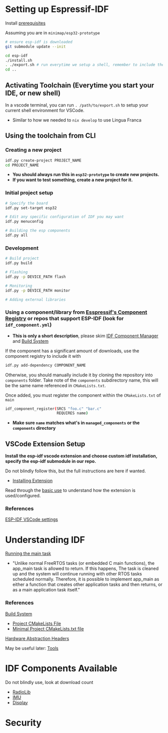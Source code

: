 # Setting up Espressif-IDF
Install [prerequisites](https://docs.espressif.com/projects/esp-idf/en/latest/esp32/get-started/linux-macos-setup.html#step-1-install-prerequisites)

Assuming you are in `minimap/esp32-prototype`
```bash
# ensure esp-idf is downloaded
git submodule update --init

cd esp-idf
./install.sh
. ./export.sh # run everytime we setup a shell, remember to include the absolute path to export.sh!!!
cd ..
```

## Activating Toolchain (Everytime you start your IDE, or new shell)
In a vscode terminal, you can run `. /path/to/export.sh` to setup your current shell environment for VSCode.
- Similar to how we needed to `nix develop` to use Lingua Franca

## Using the toolchain from CLI
### Creating a new project
```bash
idf.py create-project PROJECT_NAME
cd PROJECT_NAME
```
- **You should always run this in `esp32-prototype` to create new projects.**
- **If you want to test something, create a new project for it.**

### Initial project setup
```bash
# Specify the board
idf.py set-target esp32

# Edit any specific configuration of IDF you may want
idf.py menuconfig

# Building the esp components
idf.py all
```

### Development
```bash
# Build project
idf.py build

# Flashing
idf.py -p DEVICE_PATH flash

# Monitoring
idf.py -p DEVICE_PATH monitor

# Adding external libraries
```

### Using a component/library from [Esspressif's Component Registry](https://components.espressif.com/) or repos that support ESP-IDF (look for `idf_component.yml`)
- **This is only a short description**, please skim [IDF Component Manager](https://docs.espressif.com/projects/esp-idf/en/stable/esp32/api-guides/tools/idf-component-manager.html#idf-component-manager) and [Build System](https://docs.espressif.com/projects/esp-idf/en/latest/esp32/api-guides/build-system.html) 

If the component has a significant amount of downloads, use the component registry to include it with
```bash
idf.py add-dependency COMPONENT_NAME
```
Otherwise, you should manually include it by cloning the repository into `components` folder. Take note of the `components` subdirectory name, this will be the same name referenced in `CMakeLists.txt`.

Once added, you must register the component within the `CMakeLists.txt` of `main`

```bash
idf_component_register(SRCS "foo.c" "bar.c"
                       REQUIRES name)
```
- **Make sure `name` matches what's in `managed_components` or the `components` directory**

## VSCode Extension Setup
**Install the esp-idf vscode extension and choose custom idf installation, specify the esp-idf submodule in our repo.**

Do not blindly follow this, but the full instructions are here if wanted.
- [Installing Extension](https://github.com/espressif/vscode-esp-idf-extension/blob/master/docs/tutorial/install.md)

Read through the [basic use](https://github.com/espressif/vscode-esp-idf-extension/blob/master/docs/tutorial/basic_use.md) to understand how the extension is used/configured.

### References
[ESP-IDF VSCode settings](https://github.com/espressif/vscode-esp-idf-extension/blob/master/docs/SETTINGS.md)

# Understanding IDF
[Running the main task](https://docs.espressif.com/projects/esp-idf/en/latest/esp32/api-guides/startup.html#running-the-main-task)
- "Unlike normal FreeRTOS tasks (or embedded C main functions), the app_main task is allowed to return. If this happens, The task is cleaned up and the system will continue running with other RTOS tasks scheduled normally. Therefore, it is possible to implement app_main as either a function that creates other application tasks and then returns, or as a main application task itself."

### References
[Build System](https://docs.espressif.com/projects/esp-idf/en/latest/esp32/api-guides/build-system.html)
- [Project CMakeLists File](https://docs.espressif.com/projects/esp-idf/en/latest/esp32/api-guides/build-system.html#example-project)
- [Minimal Project CMakeLists.txt file](https://docs.espressif.com/projects/esp-idf/en/latest/esp32/api-guides/build-system.html#minimal-example-cmakelists)

[Hardware Abstraction Headers](https://docs.espressif.com/projects/esp-idf/en/stable/esp32/api-guides/hardware-abstraction.html?highlight=reset%20pin#id1)

May be useful later: [Tools](https://docs.espressif.com/projects/esp-idf/en/latest/esp32/api-guides/tools/idf-tools.html)

# IDF Components Available
Do not blindly use, look at download count
- [RadioLib](https://components.espressif.com/components/jgromes/radiolib/versions/7.1.0)
- [IMU](https://components.espressif.com/components/truita/mpu9250/versions/1.0.1)
- [Display](https://components.espressif.com/components/espressif/esp_lcd_gc9a01/versions/2.0.0)

# Security
